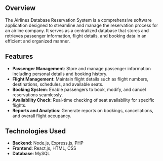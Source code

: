 ## Overview

The Airlines Database Reservation System is a comprehensive software application designed to streamline and manage the reservation process for an airline company. It serves as a centralized database that stores and retrieves passenger information, flight details, and booking data in an efficient and organized manner.

## Features

- **Passenger Management**: Store and manage passenger information including personal details and booking history.
- **Flight Management**: Maintain flight details such as flight numbers, destinations, schedules, and available seats.
- **Booking System**: Enable passengers to book, modify, and cancel reservations seamlessly.
- **Availability Check**: Real-time checking of seat availability for specific flights.
- **Reports and Analytics**: Generate reports on bookings, cancellations, and overall flight occupancy.

## Technologies Used

- **Backend**: Node.js, Express.js, PHP
- **Frontend**: React.js, HTML, CSS
- **Database**: MySQL
